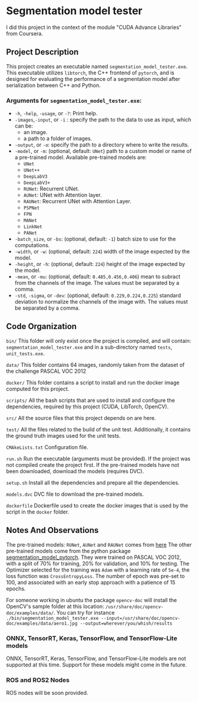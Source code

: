 # Segmentation model tester
I did this project in the context of the module "CUDA Advance Libraries" from Coursera.

## Project Description

This project creates an executable named `segmentation_model_tester.exe`. This executable utilizes `libtorch`, the C++ frontend of `pytorch`, and is designed for evaluating the performance of a segmentation model after serialization between C++ and Python.

### Arguments for `segmentation_model_tester.exe`:
- `-h`, `-help`, `-usage`, or `-?`: Print help.
- `-images`,`-input`, or `-i` : specify the path to the data to use as input, which can be:
  - an image.
  - a path to a folder of images.
- `-output`, or `-o`: specify the path to a directory where to write the results.
- `-model`, or `-m`: (optional, default: `UNet`) path to a custom model or name of a pre-trained model. Available pre-trained models are: <br />
  - `UNet`
  - `UNet++`
  - `DeepLabV3`
  - `DeepLabV3+`
  - `RUNet`: Recurrent UNet.
  - `AUNet`: UNet with Attention layer.
  - `RAUNet`: Recurrent UNet with Attention Layer.
  - `PSPNet`
  - `FPN`
  - `MANet`
  - `LinkNet`
  - `PANet`
- `-batch_size`, or `-bs`: (optional, default: `-1`) batch size to use for the computations.
- `-width`, or `-w`: (optional, default: `224`) width of the image expected by the model.
- `-height`, or `-h`: (optional, default: `224`) height of the image expected by the model.
- `-mean`, or `-mu`: (optional, default: `0.485,0.456,0.406`) mean to subract from the channels of the image. The values must be separated by a comma.
- `-std`, `-sigma`, or `-dev`: (optional, default: `0.229,0.224,0.225`) standard deviation to normalize the channels of the image with. The values must be separated by a comma.

## Code Organization

`bin/`
This folder will only exist once the project is compiled, and will contain: `segmentation_model_tester.exe` and in a sub-directory named `tests`, `unit_tests.exe`.

`data/`
This folder contains 64 images, randomly taken from the dataset of the challenge PASCAL VOC 2012

`docker/`
This folder contains a script to install and run the docker image computed for this project.

`scripts/`
All the bash scripts that are used to install and configure the dependencies, required by this project (CUDA, LibTorch, OpenCV).

`src/`
All the source files that this project depends on are here.

`test/`
All the files related to the build of the unit test. Additionally, it contains the ground truth images used for the unit tests.

`CMAkeLists.txt`
Configuration file.

`run.sh`
Run the executable (arguments must be provided). If the project was not compiled create the project first. If the pre-trained models have not been downloaded, download the models (requires DVC).

`setup.sh`
Install all the dependencies and prepare all the dependencies.

`models.dvc`
DVC file to download the pre-trained models.

`dockerfile`
Dockerfile used to create the docker images that is used by the script in the `docker` folder.

## Notes And Observations

The pre-trained models: `RUNet`, `AUNet` and `RAUNet` comes from [here](https://github.com/LeeJunHyun/Image_Segmentation) The other pre-trained models come from the python package [segmentation_model_pytorch](https://pypi.org/project/segmentation-models-pytorch/). They were trained on PASCAL VOC 2012, with a split of 70% for training, 20% for validation, and 10% for testing. The Optimizer selected for the training was `Adam` with a learning rate of `5e-4`, the loss function was `CrossEntropyLoss`. The number of epoch was pre-set to 100, and associated with an early stop approach with a patience of 15 epochs.

For someone working in ubuntu the package `opencv-doc` will install the OpenCV's sample folder at this location: `/usr/share/doc/opencv-doc/examples/data/`.
You can try for instance `./bin/segmentation_model_tester.exe --input=/usr/share/doc/opencv-doc/examples/data/aero1.jpg --output=wherever/you/whish/results` 

### ONNX, TensorRT, Keras, TensorFlow, and TensorFlow-Lite models
ONNX, TensorRT, Keras, TensorFlow, and TensorFlow-Lite models are not supported at this time.
Support for these models might come in the future.

### ROS and ROS2 Nodes
ROS nodes will be soon provided.


